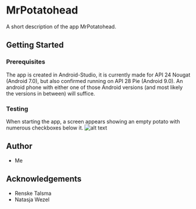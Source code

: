 # MrPotatohead
A short description of the app MrPotatohead.

## Getting Started
### Prerequisites
The app is created in Android-Studio, it is currently made for API 24 Nougat (Android 7.0), but also confirmed running on API 28 Pie (Android 9.0).
An android phone with either one of those Android versions (and most likely the versions in between) will suffice.

### Testing
When starting the app, a screen appears showing an empty potato with numerous checkboxes below it.
![alt text](https://raw.githubusercontent.com/username/projectname/branch/path/to/img.png)

## Author
* Me

## Acknowledgements
* Renske Talsma
* Natasja Wezel
